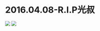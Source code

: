 # 2016.04.08-R.I.P光叔
![](https://bilicoverimg.github.io/2016/2016.04.08-R.I.P光叔.png)
![](https://bilicoverimg.github.io/2016/2016.04.08-R.I.P光叔%28平板截图%29.png)
